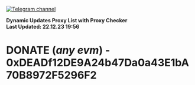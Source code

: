 [![Telegram channel](https://img.shields.io/endpoint?url=https://runkit.io/damiankrawczyk/telegram-badge/branches/master?url=https://t.me/n4z4v0d)](https://t.me/n4z4v0d) 

**Dynamic Updates Proxy List with Proxy Checker**  
**Last Updated: 22.12.23 19:56**

# DONATE (_any evm_) - 0xDEADf12DE9A24b47Da0a43E1bA70B8972F5296F2
